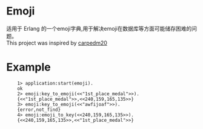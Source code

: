 Emoji
=====

适用于 Erlang 的一个emoji字典,用于解决emoji在数据库等方面可能储存困难的问题。  
This project was inspired by [carpedm20](https://github.com/carpedm20/emoji)


Example
=====

```
    1> application:start(emoji).
    ok
    2> emoji:key_to_emoji(<<"1st_place_medal">>).
    {<<"1st_place_medal">>,<<240,159,165,135>>}
    3> emoji:key_to_emoji(<<"awfijoaf">>).
    {error,not_find}
    4> emoji:emoji_to_key(<<240,159,165,135>>).
    {<<240,159,165,135>>,<<"1st_place_medal">>}
```